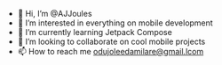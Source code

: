 - 👋 Hi, I’m @AJJoules
- 👀 I’m interested in everything on mobile development
- 🌱 I’m currently learning Jetpack Compose
- 💞️ I’m looking to collaborate on cool mobile projects
- 📫 How to reach me odujoleedamilare@gmail.lcom

<!---
AJJoules/AJJoules is a ✨ special ✨ repository because its `README.md` (this file) appears on your GitHub profile.
You can click the Preview link to take a look at your changes.
--->
